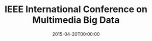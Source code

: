 ---
acronym: IEEE BigMM
date: '2015-04-20T00:00:00'
ext_url: http://www.bigmm2015.org/
location: Beijing, China
submission_date: '2014-11-14T00:00:00'
title: IEEE International Conference on Multimedia Big Data
---